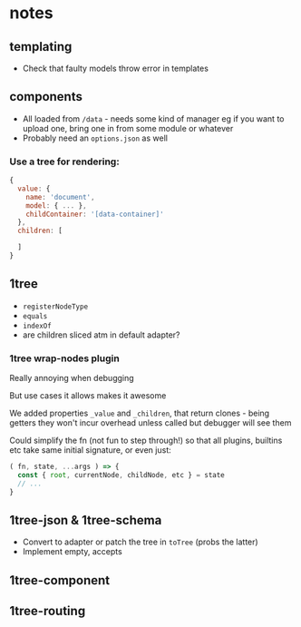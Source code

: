 # notes

## templating

- Check that faulty models throw error in templates

## components

- All loaded from `/data` - needs some kind of manager eg if you want to upload
  one, bring one in from some module or whatever
- Probably need an `options.json` as well

### Use a tree for rendering:

```javascript
{
  value: {
    name: 'document',
    model: { ... },
    childContainer: '[data-container]'
  },
  children: [

  ]
}
```

## 1tree

- `registerNodeType`
- `equals`
- `indexOf`
- are children sliced atm in default adapter?

### 1tree wrap-nodes plugin

Really annoying when debugging

But use cases it allows makes it awesome

We added properties `_value` and `_children`, that return clones - being getters
they won't incur overhead unless called but debugger will see them

Could simplify the fn (not fun to step through!) so that all plugins,
builtins etc take same initial signature, or even just:

```javascript
( fn, state, ...args ) => {
  const { root, currentNode, childNode, etc } = state
  // ...
}
```

## 1tree-json & 1tree-schema

- Convert to adapter or patch the tree in `toTree` (probs the latter)
- Implement empty, accepts

## 1tree-component

## 1tree-routing


